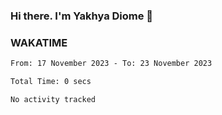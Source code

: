 ### Hi there. I'm Yakhya Diome 👋

### WAKATIME
<!--START_SECTION:waka-->

```txt
From: 17 November 2023 - To: 23 November 2023

Total Time: 0 secs

No activity tracked
```

<!--END_SECTION:waka-->
